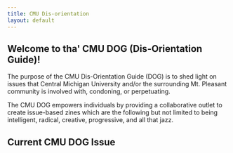 ```yaml
---
title: CMU Dis-orientation
layout: default
---
```


## Welcome to tha' CMU DOG (Dis-Orientation Guide)!

The purpose of the CMU Dis-Orientation Guide (DOG) is to shed light on issues that Central Michigan University and/or the surrounding Mt. Pleasant community is involved with, condoning, or perpetuating. 

The CMU DOG empowers individuals by providing a collaborative outlet to create issue-based zines which are the following but not limited to being intelligent, radical, creative, progressive, and all that jazz.

## Current CMU DOG Issue

<div data-configid="0/6403315" style="width: 525px; height: 340px;" class="issuuembed"></div><script type="text/javascript" src="//e.issuu.com/embed.js" async="true"></script>

<!--
## Previous CMU DOG Issues
-->
